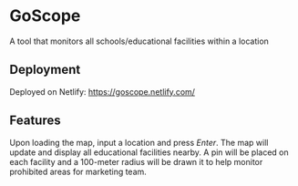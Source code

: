 # GoScope
A tool that monitors all schools/educational facilities within a location


## Deployment
Deployed on Netlify: https://goscope.netlify.com/

## Features
Upon loading the map, input a location and press _Enter_. The map will update and display all educational facilities nearby.
A pin will be placed on each facility and a 100-meter radius will be drawn it to help monitor prohibited areas for marketing team.
